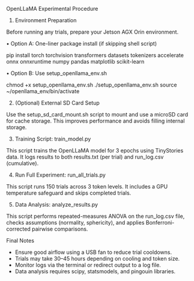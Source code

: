 OpenLLaMA Experimental Procedure
1. Environment Preparation

Before running any trials, prepare your Jetson AGX Orin environment.

•	Option A: One-liner package install (if skipping shell script)

pip install torch torchvision transformers datasets tokenizers accelerate \
            onnx onnxruntime numpy pandas matplotlib scikit-learn

•	Option B: Use setup_openllama_env.sh

chmod +x setup_openllama_env.sh
./setup_openllama_env.sh
source ~/openllama_env/bin/activate

2. (Optional) External SD Card Setup

Use the setup_sd_card_mount.sh script to mount and use a microSD card for cache storage. This improves performance and avoids filling internal storage.

3. Training Script: train_model.py

This script trains the OpenLLaMA model for 3 epochs using TinyStories data. It logs results to both results.txt (per trial) and run_log.csv (cumulative).

4. Run Full Experiment: run_all_trials.py

This script runs 150 trials across 3 token levels. It includes a GPU temperature safeguard and skips completed trials.

5. Data Analysis: analyze_results.py

This script performs repeated-measures ANOVA on the run_log.csv file, checks assumptions (normality, sphericity), and applies Bonferroni-corrected pairwise comparisons.

Final Notes

- Ensure good airflow using a USB fan to reduce trial cooldowns.
- Trials may take 30–45 hours depending on cooling and token size.
- Monitor logs via the terminal or redirect output to a log file.
- Data analysis requires scipy, statsmodels, and pingouin libraries.
